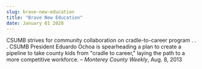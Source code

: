 ```yaml
---
slug: brave-new-education
title: "Brave New Education"
date: January 01 2020
---
```


<p>CSUMB strives for community collaboration on cradle-to-career program . . . CSUMB President Eduardo Ochoa is spearheading a plan to create a pipeline to take county kids from "cradle to career," laying the path to a more competitive workforce. – <em>Monterey County Weekly</em>, Aug. 8, 2013
</p>
